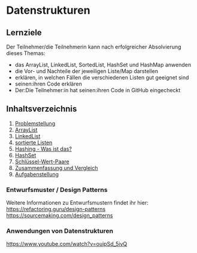 # Datenstrukturen

## Lernziele
Der Teilnehmer/die Teilnehmerin kann nach erfolgreicher Absolvierung dieses Themas:
- das ArrayList, LinkedList, SortedList, HashSet und HashMap anwenden
- die Vor- und Nachteile der jeweiligen Liste/Map darstellen
- erklären, in welchen Fällen die verschiedenen Listen gut geeignet sind
- seinen:ihren Code erklären
- Der:Die Teilnehmer:in hat seinen:ihren Code in GitHub eingecheckt

## Inhaltsverzeichnis

1. [Problemstellung](00-problemstellung.md)
1. [ArrayList](./01-Listen.md)
1. [LinkedList](./02-LinkedList.md)
1. [sortierte Listen](./03-sorted-lists.md)
1. [Hashing - Was ist das?](./04-hashing.md)
1. [HashSet](./05-HashSet.md)
1. [Schlüssel-Wert-Paare](06-Key-Value-Pairs.md)
1. [Zusammenfassung und Vergleich](./07-summary-comparison.md)
1. [Aufgabenstellung](./00-taskdefinition.md)


### Entwurfsmuster / Design Patterns

Weitere Informationen zu Entwurfsmustern findet ihr hier: https://refactoring.guru/design-patterns https://sourcemaking.com/design_patterns

### Anwendungen von Datenstrukturen

https://www.youtube.com/watch?v=ouipSd_5ivQ 